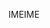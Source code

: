 <span data-ttu-id="24f2e-101">IME</span><span class="sxs-lookup"><span data-stu-id="24f2e-101">IME</span></span>
